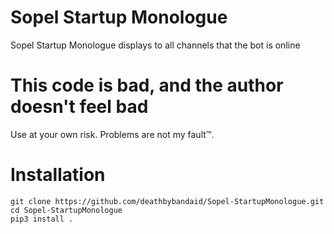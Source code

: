 # Sopel Startup Monologue

Sopel Startup Monologue displays to all channels that the bot is online

# This code is bad, and the author doesn't feel bad
Use at your own risk. Problems are not my fault™.

# Installation
````
git clone https://github.com/deathbybandaid/Sopel-StartupMonologue.git
cd Sopel-StartupMonologue
pip3 install .
````
